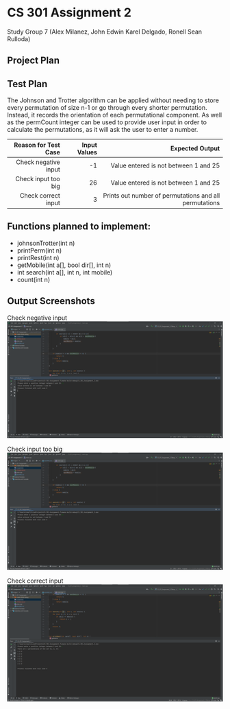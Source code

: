 # CS 301 Assignment 2
Study Group 7 (Alex Milanez, John Edwin Karel Delgado, Ronell Sean Rulloda)


## Project Plan

## Test Plan
The Johnson and Trotter algorithm can be applied without needing to store every permutation of 
size n-1 or go through every shorter permutation. Instead, it records the orientation of each 
permutational component. As well as the permCount integer can be used to provide user input in 
order to calculate the permutations, as it will ask the user to enter a number.


| Reason for Test Case | Input Values |                                        Expected Output |
|---------------------:|-------------:|-------------------------------------------------------:|
| Check negative input |           -1 |                  Value entered is not between 1 and 25 |
|  Check input too big |           26 |                  Value entered is not between 1 and 25 |
|  Check correct input |            3 | Prints out number of permutations and all permutations |

## Functions planned to implement:
* johnsonTrotter(int n)
* printPerm(int n)
* printRest(int n)
* getMobile(int a[], bool dir[], int n)
* int search(int a[], int n, int mobile)
* count(int n)

## Output Screenshots
Check negative input
![img1.png](screenshots/negative.png)

Check input too big
![img2.png](screenshots/tooBig.png)

Check correct input
![img3.png](screenshots/correct.png)